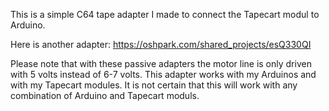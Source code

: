 This is a simple C64 tape adapter I made to connect the Tapecart modul to Arduino.

Here is another adapter: https://oshpark.com/shared_projects/esQ330QI

Please note that with these passive adapters the motor line is only driven with 5 volts instead
of 6-7 volts.
This adapter works with my Arduinos and with my Tapecart modules. It is not certain that this 
will work with any combination of Arduino and Tapecart moduls.
